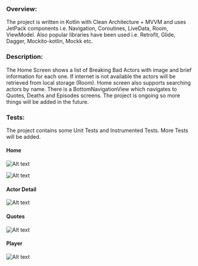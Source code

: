 ### Overview:

The project is written in Kotlin with Clean Architecture + MVVM and uses JetPack components 
i.e. Navigation, Coroutines, LiveData, Room, ViewModel. Also popular libraries have been used
i.e. Retrofit, Glide, Dagger, Mockito-kotlin, Mockk etc.

### Description:

The Home Screen shows a list of Breaking Bad Actors with image and brief information for each one. 
If internet is not available the actors will be retrieved from local storage (Room). Home screen 
also supports searching actors by name. There is a BottomNavigationView which navigates to Quotes, 
Deaths and Episodes screens. The project is ongoing so more things will be added in the future.  

### Tests:

The project contains some Unit Tests and Instrumented Tests. 
More Tests will be added. 

#### Home
![Alt text](screenshots/home_1.png?raw=true "app screenshot")

![Alt text](screenshots/home_2.png?raw=true "app screenshot")

#### Actor Detail
![Alt text](screenshots/actor_detail_1.png?raw=true "app screenshot")

#### Quotes
![Alt text](screenshots/quotes_1.png?raw=true "app screenshot")

#### Player
![Alt text](screenshots/player_1.png?raw=true "app screenshot")